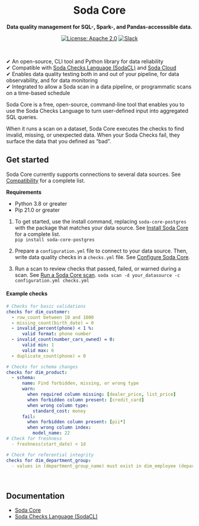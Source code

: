 
<h1 align="center">Soda Core</h1>
<p align="center"><b>Data quality management for SQL-, Spark-, and Pandas-accesssible data.</b></p>

<p align="center">
  <a href="https://github.com/sodadata/soda-core/blob/main/LICENSE"><img src="https://img.shields.io/badge/license-Apache%202-blue.svg" alt="License: Apache 2.0"></a>
  <a href="https://join.slack.com/t/soda-community/shared_invite/zt-m77gajo1-nXJF7JtbbRht2zwaiLb9pg"><img alt="Slack" src="https://img.shields.io/badge/chat-slack-green.svg"></a>
</p>
<br />


&#10004;  An open-source, CLI tool and Python library for data reliability<br />
&#10004;  Compatible with <a href="https://docs.soda.io/soda-cl/soda-cl-overview.html" target="_blank">Soda Checks Language (SodaCL)</a> and <a href="https://cloud.soda.io/signup" target="_blank">Soda Cloud</a> <br />
&#10004;  Enables data quality testing both in and out of your pipeline, for data observability, and for data monitoring <br />
&#10004;  Integrated to allow a Soda scan in a data pipeline, or programmatic scans on a time-based schedule <br />


Soda Core is a free, open-source, command-line tool that enables you to use the Soda Checks Language to turn user-defined input into aggregated SQL queries. 

When it runs a scan on a dataset, Soda Core executes the checks to find invalid, missing, or unexpected data. When your Soda Checks fail, they surface the data that you defined as “bad”.



## Get started

Soda Core currently supports connections to several data sources. See [Compatibility](https://docs.soda.io/soda-core/installation.html#compatibility) for a complete list.

**Requirements**
* Python 3.8 or greater
* Pip 21.0 or greater

1. To get started, use the install command, replacing `soda-core-postgres` with the package that matches your data source.  See [Install Soda Core](https://docs.soda.io/soda-core/installation.html#install) for a complete list.<br />
`pip install soda-core-postgres`


2. Prepare a `configuration.yml` file to connect to your data source. Then, write data quality checks in a `checks.yml` file. See [Configure Soda Core](https://docs.soda.io/soda-core/configuration.html#configuration-instructions).


3. Run a scan to review checks that passed, failed, or warned during a scan. See [Run a Soda Core scan](https://docs.soda.io/soda-core/scan-core.html).
`soda scan -d your_datasource -c configuration.yml checks.yml`

#### Example checks
```yaml
# Checks for basic validations
checks for dim_customer:
  - row_count between 10 and 1000
  - missing_count(birth_date) = 0
  - invalid_percent(phone) < 1 %:
      valid format: phone number
  - invalid_count(number_cars_owned) = 0:
      valid min: 1
      valid max: 6
  - duplicate_count(phone) = 0

# Checks for schema changes
checks for dim_product:
  - schema:
      name: Find forbidden, missing, or wrong type
      warn:
        when required column missing: [dealer_price, list_price]
        when forbidden column present: [credit_card]
        when wrong column type:
          standard_cost: money
      fail:
        when forbidden column present: [pii*]
        when wrong column index:
          model_name: 22
# Check for freshness 
  - freshness(start_date) < 1d

# Check for referential integrity
checks for dim_department_group:
  - values in (department_group_name) must exist in dim_employee (department_name)
```
<br />

## Documentation

* [Soda Core](https://docs.soda.io/soda-core/overview-main.html)
* [Soda Checks Language (SodaCL)](https://docs.soda.io/soda-cl/soda-cl-overview.html)

